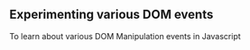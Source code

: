 <h2> Experimenting various DOM events </h2>
To learn about various DOM Manipulation events in Javascript
